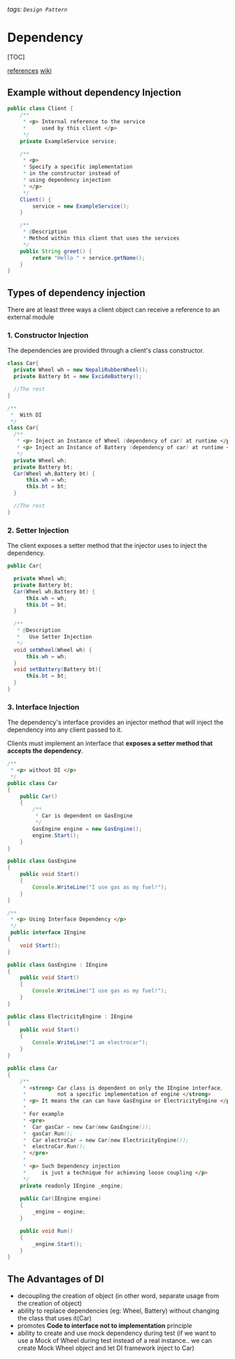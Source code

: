 ###### tags: `Design Pattern`
# Dependency
[TOC]


[references](https://stackoverflow.com/questions/3334578/what-is-dependency-injection)
[wiki](https://en.wikipedia.org/wiki/Dependency_injection)

## Example without dependency Injection

```java
public class Client {
    /**
     * <p> Internal reference to the service 
     *     used by this client </p>
     */ 
    private ExampleService service;

    /**
     * <p> 
     * Specify a specific implementation 
     * in the constructor instead of 
     * using dependency injection 
     * </p>
     */
    Client() {
        service = new ExampleService();
    }

    /**
     * @Description
     * Method within this client that uses the services
     */
    public String greet() {
        return "Hello " + service.getName();
    }
}
```

## Types of dependency injection
There are at least three ways a client object can receive a reference to an external module

### 1. Constructor Injection 
The dependencies are provided through a client's class constructor.  

```java
class Car{
  private Wheel wh = new NepaliRubberWheel();
  private Battery bt = new ExcideBattery();

  //The rest
}

/**
 *  With DI
 */ 
class Car{
  /**
   * <p> Inject an Instance of Wheel (dependency of car) at runtime </p>
   * <p> Inject an Instance of Battery (dependency of car) at runtime </p>
   */
  private Wheel wh;  
  private Battery bt;  
  Car(Wheel wh,Battery bt) {
      this.wh = wh;
      this.bt = bt;
  }

  //The rest 
}
```

### 2. Setter Injection
The client exposes a setter method that the injector uses to inject the dependency.

```java
public Car{

  private Wheel wh; 
  private Battery bt; 
  Car(Wheel wh,Battery bt) {
      this.wh = wh;
      this.bt = bt;
  }

  /**
   * @Description
   *   Use Setter Injection
   */
  void setWheel(Wheel wh) {
      this.wh = wh;
  }
  void setBattery(Battery bt){
      this.bt = bt;
  }
}
```


### 3. Interface Injection

The dependency's interface provides an injector method that will inject the dependency into any client passed to it.  

Clients must implement an interface that **exposes a setter method that accepts the dependency**.
    
```java
/**
 * <p> without DI </p> 
 */
public class Car
{
    public Car()
    {
        /**
         * Car is dependent on GasEngine 
         */
        GasEngine engine = new GasEngine();
        engine.Start();
    }
}

public class GasEngine
{
    public void Start()
    {
        Console.WriteLine("I use gas as my fuel!");
    }
}

/**
 * <p> Using Interface Dependency </p>
 */ 
 public interface IEngine
{
    void Start();
}

public class GasEngine : IEngine
{
    public void Start()
    {
        Console.WriteLine("I use gas as my fuel!");
    }
}

public class ElectricityEngine : IEngine
{
    public void Start()
    {
        Console.WriteLine("I am electrocar");
    }
}

public class Car
{
    /**
     * <strong> Car class is dependent on only the IEngine interface, 
     *          not a specific implementation of engine </strong>
     * <p> It means the can can have GasEngine or ElectricityEngine </p>
     * 
     * For example 
     * <pre> 
     *  Car gasCar = new Car(new GasEngine());
     *  gasCar.Run();
     *  Car electroCar = new Car(new ElectricityEngine());
     *  electroCar.Run();
     * </pre>
     * 
     * <p> Such Dependency injection 
     *     is just a technique for achieving loose coupling </p>
     */
    private readonly IEngine _engine;
    
    public Car(IEngine engine)
    {
        _engine = engine;
    }

    public void Run()
    {
        _engine.Start();
    }
}
```

## The Advantages of DI

- decoupling the creation of object (in other word, separate usage from the creation of object)
- ability to replace dependencies (eg: Wheel, Battery) without changing the class that uses it(Car)
- promotes **Code to interface not to implementation** principle
- ability to create and use mock dependency during test (if we want to use a Mock of Wheel during test instead of a real instance.. we can create Mock Wheel object and let DI framework inject to Car)

